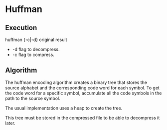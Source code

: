 # Huffman

## Execution

huffman {-c|-d} original result

- -d flag to decompress.
- -c flag to compress.

## Algorithm

The huffman encoding algorithm creates a binary tree that stores the source alphabet and the corresponding code word for each symbol.
To get the code word for a specific symbol, accumulate all the code symbols in the path to the source symbol.

The usual implementation uses a heap to create the tree.

This tree must be stored in the compressed file to be able to decompress it later.
